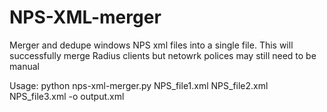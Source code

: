 # NPS-XML-merger
Merger and dedupe windows NPS xml files into a single file.  This will successfully merge Radius clients but netowrk polices may still need to be manual

Usage:
python nps-xml-merger.py NPS_file1.xml NPS_file2.xml NPS_file3.xml -o output.xml

